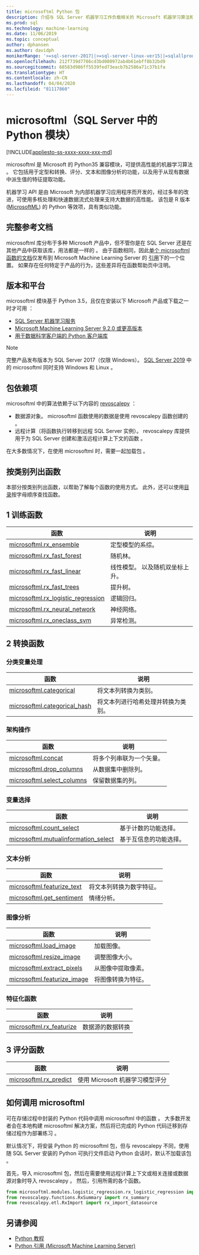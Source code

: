 ```yaml
---
title: microsoftml Python 包
description: 介绍与 SQL Server 机器学习工作负载相关的 Microsoft 机器学习算法和 Python 模型。
ms.prod: sql
ms.technology: machine-learning
ms.date: 11/06/2019
ms.topic: conceptual
author: dphansen
ms.author: davidph
monikerRange: '>=sql-server-2017||>=sql-server-linux-ver15||=sqlallproducts-allversions'
ms.openlocfilehash: 212f739d7786cd3bd080972ab4b61ebff8b32bd9
ms.sourcegitcommit: 68583d986ff5539fed73eacb7b2586a71c37b1fa
ms.translationtype: HT
ms.contentlocale: zh-CN
ms.lasthandoff: 04/04/2020
ms.locfileid: "81117860"
---
```

# <a name="microsoftml-python-module-in-sql-server"></a>microsoftml（SQL Server 中的 Python 模块）
[!INCLUDE[appliesto-ss-xxxx-xxxx-xxx-md](../../includes/appliesto-ss-xxxx-xxxx-xxx-md.md)]

microsoftml 是 Microsoft 的 Python35 兼容模块，可提供高性能的机器学习算法  。 它包括用于定型和转换、评分、文本和图像分析的功能，以及用于从现有数据中派生值的特征提取功能。

机器学习 API 是由 Microsoft 为内部机器学习应用程序而开发的，经过多年的改进，可使用多核处理和快速数据流式处理来支持大数据的高性能。 该包是 R 版本 ([MicrosoftML](../r/ref-r-microsoftml.md)) 的 Python 等效项，具有类似功能。 

## <a name="full-reference-documentation"></a>完整参考文档

microsoftml 库分布于多种 Microsoft 产品中，但不管你是在 SQL Server 还是在其他产品中获取该库，用法都是一样的  。 由于函数相同，因此[单个 microsoftml 函数的文档](https://docs.microsoft.com/machine-learning-server/python-reference/microsoftml/microsoftml-package)仅发布到 Microsoft Machine Learning Server 的 [ 引用](https://docs.microsoft.com/machine-learning-server/python-reference/introducing-python-package-reference)下的一个位置。 如果存在任何特定于产品的行为，这些差异将在函数帮助页中注明。

## <a name="versions-and-platforms"></a>版本和平台

microsoftml 模块基于 Python 3.5，且仅在安装以下 Microsoft 产品或下载之一时才可用  ：

+ [SQL Server 机器学习服务](../install/sql-machine-learning-services-windows-install.md)
+ [Microsoft Machine Learning Server 9.2.0 或更高版本](https://docs.microsoft.com/machine-learning-server/)
+ [用于数据科学客户端的 Python 客户端库](setup-python-client-tools-sql.md)

> [!NOTE]
> 完整产品发布版本为 SQL Server 2017（仅限 Windows）。 [SQL Server 2019](../../linux/sql-server-linux-setup-machine-learning.md) 中的 microsoftml 同时支持 Windows 和 Linux  。

## <a name="package-dependencies"></a>包依赖项

microsoftml 中的算法依赖于以下内容的 [revoscalepy](ref-py-revoscalepy.md)  ：

+ 数据源对象。 microsoftml 函数使用的数据是使用 revoscalepy 函数创建的   。
+ 远程计算（将函数执行转移到远程 SQL Server 实例）。 revoscalepy 库提供用于为 SQL Server 创建和激活远程计算上下文的函数  。

在大多数情况下，在使用 microsoftml 时，需要一起加载包  。

## <a name="functions-by-category"></a>按类别列出函数

本部分按类别列出函数，以帮助了解每个函数的使用方式。 此外，还可以使用[目录](https://docs.microsoft.com/machine-learning-server/python-reference/introducing-python-package-reference)按字母顺序查找函数。

## <a name="1-training-functions"></a>1 训练函数

| 函数 | 说明 |
|----------|-------------|
|[microsoftml.rx_ensemble](https://docs.microsoft.com/machine-learning-server/python-reference/microsoftml/rx-ensemble) | 定型模型的系综。 |
|[microsoftml.rx_fast_forest](https://docs.microsoft.com/machine-learning-server/python-reference/microsoftml/rx-fast-forest)  | 随机林。 |
|[microsoftml.rx_fast_linear](https://docs.microsoft.com/machine-learning-server/python-reference/microsoftml/rx-fast-linear) | 线性模型。 以及随机双坐标上升。 |
|[microsoftml.rx_fast_trees](https://docs.microsoft.com/machine-learning-server/python-reference/microsoftml/rx-fast-trees) | 提升树。 |
|[microsoftml.rx_logistic_regression](https://docs.microsoft.com/machine-learning-server/python-reference/microsoftml/rx-logistic-regression) | 逻辑回归。 |
|[microsoftml.rx_neural_network](https://docs.microsoft.com/machine-learning-server/python-reference/microsoftml/rx-neural-network) | 神经网络。 |
|[microsoftml.rx_oneclass_svm](https://docs.microsoft.com/machine-learning-server/python-reference/microsoftml/rx-oneclass-svm) | 异常检测。 |

<a name="ml-transforms"></a>

## <a name="2-transform-functions"></a>2 转换函数

### <a name="categorical-variable-handling"></a>分类变量处理

| 函数 | 说明 |
|----------|-------------|
|[microsoftml.categorical](https://docs.microsoft.com/machine-learning-server/python-reference/microsoftml/categorical) | 将文本列转换为类别。 |
|[microsoftml.categorical_hash](https://docs.microsoft.com/machine-learning-server/python-reference/microsoftml/categorical-hash) | 将文本列进行哈希处理并转换为类别。 |

### <a name="schema-manipulation"></a>架构操作

| 函数 | 说明 |
|----------|-------------|
|[microsoftml.concat](https://docs.microsoft.com/machine-learning-server/python-reference/microsoftml/concat) | 将多个列串联为一个矢量。 |
|[microsoftml.drop_columns](https://docs.microsoft.com/machine-learning-server/python-reference/microsoftml/drop-columns) | 从数据集中删除列。 |
|[microsoftml.select_columns](https://docs.microsoft.com/machine-learning-server/python-reference/microsoftml/select-columns) | 保留数据集的列。 |


### <a name="variable-selection"></a>变量选择

| 函数 | 说明 |
|----------|-------------|
|[microsoftml.count_select](https://docs.microsoft.com/machine-learning-server/python-reference/microsoftml/count-select) |基于计数的功能选择。 |
|[microsoftml.mutualinformation_select](https://docs.microsoft.com/machine-learning-server/python-reference/microsoftml/mutualinformation-select) | 基于互信息的功能选择。 |


### <a name="text-analytics"></a>文本分析

| 函数 | 说明 |
|----------|-------------|
|[microsoftml.featurize_text](https://docs.microsoft.com/machine-learning-server/python-reference/microsoftml/featurize-text) | 将文本列转换为数字特征。 |
|[microsoftml.get_sentiment](https://docs.microsoft.com/machine-learning-server/python-reference/microsoftml/get-sentiment) | 情绪分析。 |


### <a name="image-analytics"></a>图像分析 

| 函数 | 说明 |
|----------|-------------|
|[microsoftml.load_image](https://docs.microsoft.com/machine-learning-server/python-reference/microsoftml/load-image) | 加载图像。 |
|[microsoftml.resize_image](https://docs.microsoft.com/machine-learning-server/python-reference/microsoftml/resize-image) | 调整图像大小。 |
|[microsoftml.extract_pixels](https://docs.microsoft.com/machine-learning-server/python-reference/microsoftml/extract-pixels) | 从图像中提取像素。 |
|[microsoftml.featurize_image](https://docs.microsoft.com/machine-learning-server/python-reference/microsoftml/featurize-image) | 将图像转换为特征。 |

### <a name="featurization-functions"></a>特征化函数

| 函数 | 说明 |
|----------|-------------|
|[microsoftml.rx_featurize](https://docs.microsoft.com/machine-learning-server/python-reference/microsoftml/rx-featurize) | 数据源的数据转换 |

<a name="ml-scoring"></a>

## <a name="3-scoring-functions"></a>3 评分函数

| 函数 | 说明 |
|----------|-------------|
|[microsoftml.rx_predict](https://docs.microsoft.com/machine-learning-server/python-reference/microsoftml/rx-predict) | 使用 Microsoft 机器学习模型评分 |

## <a name="how-to-call-microsoftml"></a>如何调用 microsoftml

可在存储过程中封装的 Python 代码中调用 microsoftml 中的函数  。 大多数开发者会在本地构建 microsoftml 解决方案，然后将已完成的 Python 代码迁移到存储过程作为部署练习  。

默认情况下，将安装 Python 的 microsoftml 包，但与 revoscalepy 不同，使用随 SQL Server 安装的 Python 可执行文件启动 Python 会话时，默认不加载该包   。

首先，导入 microsoftml 包，然后在需要使用远程计算上下文或相关连接或数据源对象时导入 revoscalepy   。 然后，引用所需的各个函数。

```python
from microsoftml.modules.logistic_regression.rx_logistic_regression import rx_logistic_regression
from revoscalepy.functions.RxSummary import rx_summary
from revoscalepy.etl.RxImport import rx_import_datasource
```

## <a name="see-also"></a>另请参阅

+ [Python 教程](../tutorials/sql-server-python-tutorials.md)
+ [Python 引用 (Microsoft Machine Learning Server)](https://docs.microsoft.com/machine-learning-server/python-reference/introducing-python-package-reference)

